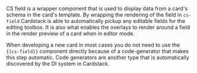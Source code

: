 CS field is a wrapper component that is used to display data from a card's schema in the card's template. By wrapping the rendering of the field in `cs-field` Cardstack is able to automatically pickup any editable fields for the editing toolbox. It is also what enables the overlays to render around a field in the render preview of a card when in editor mode.

When developing a new card in most cases you do not need to use the `{{cs-field}}` component directly because of a code-generator that makes this step automatic. Code generators are another type that is automatically discovered by the DI system in Cardstack.
